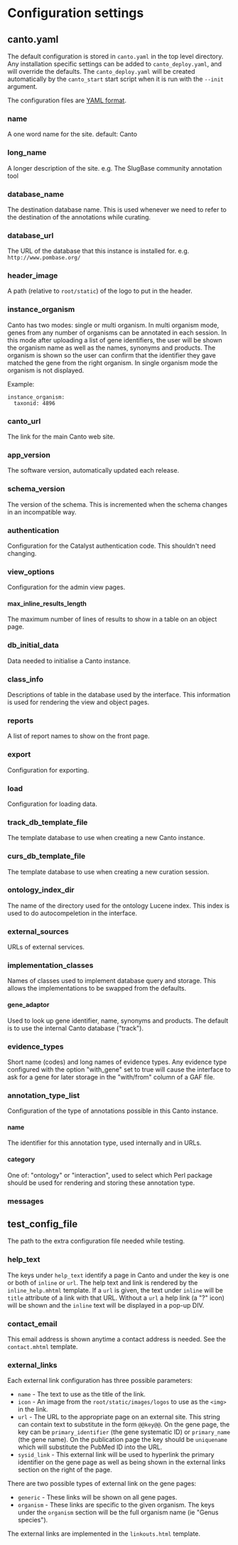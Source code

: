 # Configuration settings
## canto.yaml
The default configuration is stored in `canto.yaml` in the top level
directory.  Any installation specific settings can be added to
`canto_deploy.yaml`, and will override the defaults.  The `canto_deploy.yaml`
will be created automatically by the `canto_start` start script when it is run
with the `--init` argument. 

The configuration files are [YAML format](http://en.wikipedia.org/wiki/YAML).

### name
A one word name for the site. default: Canto
### long_name
A longer description of the site. e.g. The SlugBase community annotation tool
### database_name
The destination database name.  This is used whenever we need to refer to the
destination of the annotations while curating.
### database_url
The URL of the database that this instance is installed for. e.g.
`http://www.pombase.org/`
### header_image
A path (relative to `root/static`) of the logo to put in the header.
### instance_organism
Canto has two modes: single or multi organism. In multi organism mode, genes
from any number of organisms can be annotated in each session. In this mode
after uploading a list of gene identifiers, the user will be shown the
organism name as well as the names, synonyms and products. The organism is
shown so the user can confirm that the identifier they gave matched the gene
from the right organism. In single organism mode the organism is not
displayed.

Example:

    instance_organism:
      taxonid: 4896

### canto_url
The link for the main Canto web site.
### app_version
The software version, automatically updated each release.
### schema_version
The version of the schema. This is incremented when the schema changes in an
incompatible way.

### authentication
Configuration for the Catalyst authentication code. This shouldn't need changing.
### view_options
Configuration for the admin view pages.
#### max_inline_results_length
The maximum number of lines of results to show in a table on an object
page.
### db_initial_data
Data needed to initialise a Canto instance.
### class_info
Descriptions of table in the database used by the interface. This
information is used for rendering the view and object pages.
### reports
A list of report names to show on the front page.
### export
Configuration for exporting.
### load
Configuration for loading data.
### track_db_template_file
The template database to use when creating a new Canto instance.
### curs_db_template_file
The template database to use when creating a new curation session.
### ontology_index_dir
The name of the directory used for the ontology Lucene index. This index
is used to do autocompeletion in the interface.
### external_sources
URLs of external services.
### implementation_classes
Names of classes used to implement database query and storage. This
allows the implementations to be swapped from the defaults.
#### gene_adaptor
Used to look up gene identifier, name, synonyms and products. The default
is to use the internal Canto database ("track").
### evidence_types
Short name (codes) and long names of evidence types. Any evidence type
configured with the option "with_gene" set to true will cause the
interface to ask for a gene for later storage in the "with/from" column
of a GAF file.
### annotation_type_list
Configuration of the type of annotations possible in this Canto instance.
#### name
The identifier for this annotation type, used internally and in URLs.
#### category
One of: "ontology" or "interaction", used to select which Perl package
should be used for rendering and storing these annotation type.
### messages
## test_config_file
The path to the extra configuration file needed while testing.
### help_text
The keys under `help_text` identify a page in Canto and under the key is one
or both of `inline` or `url`. The help text and link is rendered by the
`inline_help.mhtml` template. If a `url` is given, the text under `inline`
will be `title` attribute of a link with that URL. Without a `url` a help link
(a "?" icon) will be shown and the `inline` text will be displayed in a pop-up
DIV.
### contact_email
This email address is shown anytime a contact address is needed. See the
`contact.mhtml` template.
### external_links
Each external link configuration has three possible parameters:

- `name` - The text to use as the title of the link.
- `icon` - An image from the `root/static/images/logos` to use as the `<img>`
  in the link.
- `url` - The URL to the appropriate page on an external site. This string
  can contain text to substitute in the form `@@key@@`. On the gene page, the
  key can be `primary_identifier` (the gene systematic ID) or `primary_name`
  (the gene name). On the publication page the key should be `uniquename`
  which will substitute the PubMed ID into the URL.
- `sysid_link` - This external link will be used to hyperlink the primary
  identifier on the gene page as well as being shown in the external links
  section on the right of the page.

There are two possible types of external link on the gene pages:

- `generic` - These links will be shown on all gene pages.
- `organism` - These links are specific to the given organism. The keys under
  the `organism` section will be the full organism name (ie "Genus species").

The external links are implemented in the `linkouts.html` template.

